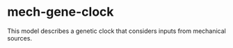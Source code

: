 # mech-gene-clock
This model describes a genetic clock that considers inputs from mechanical sources.
